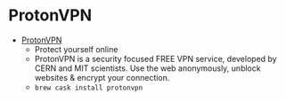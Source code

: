 # ProtonVPN
- [ProtonVPN](https://protonvpn.com/)
  -  Protect yourself online
  - ProtonVPN is a security focused FREE VPN service, developed by CERN and MIT scientists. Use the web anonymously, unblock websites & encrypt your connection.
  - `brew cask install protonvpn`
